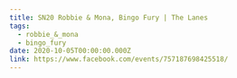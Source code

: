 ```yaml
---
title: SN20 Robbie & Mona, Bingo Fury | The Lanes
tags:
  - robbie_&_mona
  - bingo_fury
date: 2020-10-05T00:00:00.000Z
link: https://www.facebook.com/events/757187698425518/
---
```

